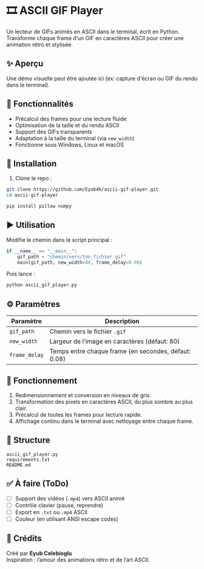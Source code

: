 # 🎞️ ASCII GIF Player

Un lecteur de GIFs animés en ASCII dans le terminal, écrit en Python.  
Transforme chaque frame d’un GIF en caractères ASCII pour créer une animation rétro et stylisée.

## ✨ Aperçu

Une démo visuelle peut être ajoutée ici (ex: capture d'écran ou GIF du rendu dans le terminal).

## 🚀 Fonctionnalités

- Précalcul des frames pour une lecture fluide
- Optimisation de la taille et du rendu ASCII
- Support des GIFs transparents
- Adaptation à la taille du terminal (via `new_width`)
- Fonctionne sous Windows, Linux et macOS

## 🔧 Installation

1. Clone le repo :

```bash
git clone https://github.com/Eyub4k/ascii-gif-player.git
cd ascii-gif-player
```

```bash
pip install pillow numpy
```

## ▶️ Utilisation

Modifie le chemin dans le script principal :

```python
if __name__ == "__main__":
    gif_path = "chemin/vers/ton_fichier.gif"
    main(gif_path, new_width=80, frame_delay=0.08)
```

Puis lance :

```bash
python ascii_gif_player.py
```

## ⚙️ Paramètres

| Paramètre       | Description                                           |
|------------------|--------------------------------------------------------|
| `gif_path`       | Chemin vers le fichier `.gif`                         |
| `new_width`      | Largeur de l’image en caractères (défaut: 80)        |
| `frame_delay`    | Temps entre chaque frame (en secondes, défaut: 0.08) |

## 🧠 Fonctionnement

1. Redimensionnement et conversion en niveaux de gris.
2. Transformation des pixels en caractères ASCII, du plus sombre au plus clair.
3. Précalcul de toutes les frames pour lecture rapide.
4. Affichage continu dans le terminal avec nettoyage entre chaque frame.

## 📁 Structure

```
ascii_gif_player.py
requirements.txt
README.md
```

## ✅ À faire (ToDo)

- [ ] Support des vidéos (`.mp4`) vers ASCII animé
- [ ] Contrôle clavier (pause, reprendre)
- [ ] Export en `.txt` ou `.mp4` ASCII
- [ ] Couleur (en utilisant ANSI escape codes)

## 🙌 Crédits

Créé par **Eyub Celebioglu**  
Inspiration : l’amour des animations rétro et de l’art ASCII.
